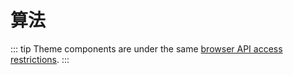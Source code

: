 # 算法

::: tip
Theme components are under the same [browser API access restrictions](../guide/using-vue.md#browser-api-access-restrictions).
:::
